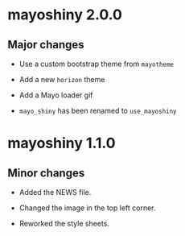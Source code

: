 # mayoshiny 2.0.0

## Major changes

* Use a custom bootstrap theme from `mayotheme`

* Add a new `horizon` theme

* Add a Mayo loader gif

* `mayo_shiny` has been renamed to `use_mayoshiny`

# mayoshiny 1.1.0

## Minor changes

* Added the NEWS file.

* Changed the image in the top left corner.

* Reworked the style sheets.
